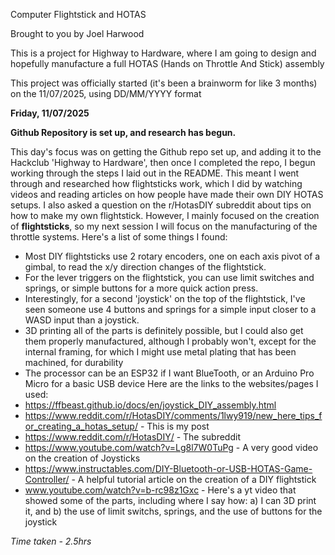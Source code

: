 Computer Flightstick and HOTAS

Brought to you by Joel Harwood

This is a project for Highway to Hardware, where I am going to design and hopefully manufacture a full HOTAS (Hands on Throttle And Stick) assembly

This project was officially started (it's been a brainworm for like 3 months) on the 11/07/2025, using DD/MM/YYYY format



**Friday, 11/07/2025**

**Github Repository is set up, and research has begun.**

This day's focus was on getting the Github repo set up, and adding it to the Hackclub 'Highway to Hardware', then once I completed the repo, I begun working through the steps I laid out in the README. This meant I went through and researched how flightsticks work, which I did by watching videos and reading articles on how people have made their own DIY HOTAS setups. I also asked a question on the r/HotasDIY subreddit about tips on how to make my own flightstick. However, I mainly focused on the creation of **flightsticks**, so my next session I will focus on the manufacturing of the throttle systems.
Here's a list of some things I found:
  - Most DIY flightsticks use 2 rotary encoders, one on each axis pivot of a gimbal, to read the x/y direction changes of the flightstick.
  - For the lever triggers on the flightstick, you can use limit switches and springs, or simple buttons for a more quick action press.
  - Interestingly, for a second 'joystick' on the top of the flightstick, I've seen someone use 4 buttons and springs for a simple input closer to a WASD input than a joystick.
  - 3D printing all of the parts is definitely possible, but I could also get them properly manufactured, although I probably won't, except for the internal framing, for which I might use metal plating that has been machined, for durability
  - The processor can be an ESP32 if I want BlueTooth, or an Arduino Pro Micro for a basic USB device
Here are the links to the websites/pages I used:
  - https://ffbeast.github.io/docs/en/joystick_DIY_assembly.html
  - https://www.reddit.com/r/HotasDIY/comments/1lwy919/new_here_tips_for_creating_a_hotas_setup/ - This is my post
  - https://www.reddit.com/r/HotasDIY/ - The subreddit
  - https://www.youtube.com/watch?v=Lg8l7W0TuPg - A very good video on the creation of Joysticks
  - https://www.instructables.com/DIY-Bluetooth-or-USB-HOTAS-Game-Controller/ - A helpful tutorial article on the creation of a DIY flightstick
  - www.youtube.com/watch?v=b-rc98z1Gxc - Here's a yt video that showed some of the parts, including where I say how: a) I can 3D print it, and b) the use of limit switchs, springs, and the use of buttons for the joystick

*Time taken - 2.5hrs*
